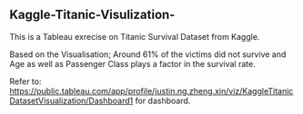 ## Kaggle-Titanic-Visulization-

This is a Tableau exrecise on Titanic Survival Dataset from Kaggle.

Based on the Visualisation; Around 61% of the victims did not survive and Age as well as Passenger Class plays a factor in the survival rate.

Refer to: https://public.tableau.com/app/profile/justin.ng.zheng.xin/viz/KaggleTitanicDatasetVisualization/Dashboard1 for dashboard.
